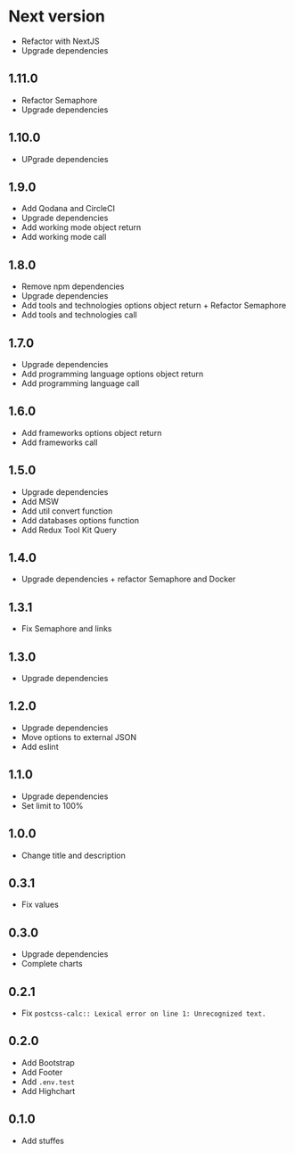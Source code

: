 # Next version
+ Refactor with NextJS
+ Upgrade dependencies

## 1.11.0
+ Refactor Semaphore
+ Upgrade dependencies

## 1.10.0
+ UPgrade dependencies

## 1.9.0
+ Add Qodana and CircleCI
+ Upgrade dependencies
+ Add working mode object return
+ Add working mode call

## 1.8.0
+ Remove npm dependencies
+ Upgrade dependencies
+ Add tools and technologies options object return + Refactor Semaphore
+ Add tools and technologies call

## 1.7.0
+ Upgrade dependencies
+ Add programming language options object return
+ Add programming language call

## 1.6.0
+ Add frameworks options object return
+ Add frameworks call

## 1.5.0
+ Upgrade dependencies
+ Add MSW
+ Add util convert function
+ Add databases options function
+ Add Redux Tool Kit Query

## 1.4.0
+ Upgrade dependencies + refactor Semaphore and Docker

## 1.3.1
+ Fix Semaphore and links

## 1.3.0
+ Upgrade dependencies

## 1.2.0
+ Upgrade dependencies
+ Move options to external JSON
+ Add eslint

## 1.1.0
+ Upgrade dependencies
+ Set limit to 100%

## 1.0.0
+ Change title and description

## 0.3.1
+ Fix values

## 0.3.0
+ Upgrade dependencies
+ Complete charts

## 0.2.1
+ Fix `postcss-calc:: Lexical error on line 1: Unrecognized text.`

## 0.2.0
+ Add Bootstrap
+ Add Footer
+ Add `.env.test`
+ Add Highchart

## 0.1.0
+ Add stuffes